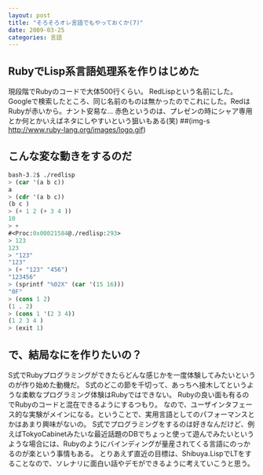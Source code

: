 ```yaml
---
layout: post
title: "そろそろオレ言語でもやっておくか(7)"
date: 2009-03-25
categories: 言語
---
```

## RubyでLisp系言語処理系を作りはじめた
現段階でRubyのコードで大体500行くらい。
RedLispという名前にした。Googleで検索したところ、同じ名前のものは無かったのでこれにした。RedはRubyが赤いから。ナント安易な...
赤色というのは、プレゼンの時にシャア専用とか何とかいえばネタにしやすいという狙いもある(笑)
##(img-s http://www.ruby-lang.org/images/logo.gif)

## こんな変な動きをするのだ
```lisp
bash-3.2$ ./redlisp 
> (car '(a b c))
a 
> (cdr '(a b c))
(b c )
> (+ 1 2 (+ 3 4 )) 
10 
> +
#<Proc:0x00021584@./redlisp:293> 
> 123
123 
> "123"
"123"
> (+ "123" "456")
"123456"
> (sprintf "%02X" (car '(15 16)))
"0F"
> (cons 1 2)
(1 . 2)
> (cons 1 '(2 3 4))
(1 2 3 4 )
> (exit 1)
```

## で、結局なにを作りたいの？
S式でRubyプログラミングができたらどんな感じかを一度体験してみたいというのが作り始めた動機だ。
S式のどこの節を千切って、あっちへ接木してというような柔軟なプログラミング体験はRubyではできない。
Rubyの良い面も有るのでRubyのコードと混在できるようにするつもり。
なので、ユーザインタフェース的な実験がメインになる。ということで、実用言語としてのパフォーマンスとかはあまり興味がないの。
S式でプログラミングをするのは好きなんだけど、例えばTokyoCabinetみたいな最近話題のDBでちょっと使って遊んでみたいというような場合には、Rubyのようにバインディングが量産されてくる言語にのっかるのが楽という事情もある。
とりあえず直近の目標は、Shibuya.LispでLTをすることなので、ソレナリに面白い話やデモができるように考えていこうと思う。
